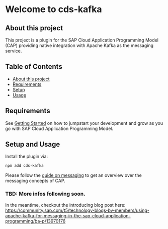# Welcome to cds-kafka


## About this project

This project is a plugin for the SAP Cloud Application Programming Model (CAP) providing native integration with Apache Kafka as the messaging service.


## Table of Contents

- [About this project](#about-this-project)
- [Requirements](#requirements)
- [Setup](#setup)
- [Usage](#usage)


## Requirements

See [Getting Started](https://cap.cloud.sap/docs/get-started/in-a-nutshell) on how to jumpstart your development and grow as you go with SAP Cloud Application Programming Model.


## Setup and Usage

Install the plugin via:

```bash
npm add cds-kafka
```

Please follow the [guide on messaging](https://cap.cloud.sap/docs/guides/messaging/) to get an overview over the messaging concepts of CAP.

### TBD: More infos following soon.

In the meantime, checkout the introducing blog post here: https://community.sap.com/t5/technology-blogs-by-members/using-apache-kafka-for-messaging-in-the-sap-cloud-application-programming/ba-p/13970176
